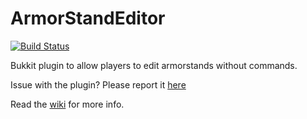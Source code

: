 # ArmorStandEditor
[![Build Status](https://github.com/Wolfst0rm/ArmorStandEditor/actions/workflows/maven-publish.yml/badge.svg)](https://github.com/Wolfst0rm/ArmorStandEditor/actions/workflows/maven-publish.yml)

Bukkit plugin to allow players to edit armorstands without commands.

Issue with the plugin? Please report it [here](https://github.com/Wolfst0rm/ArmorStandEditor-Issues)

Read the [wiki](https://github.com/RypoFalem/ArmorStandEditor/wiki) for more info.
